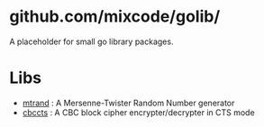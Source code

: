 
# github.com/mixcode/golib/

A placeholder for small go library packages.


# Libs

* [mtrand](./mtrand) : A Mersenne-Twister Random Number generator
* [cbccts](./cbccts) : A CBC block cipher encrypter/decrypter in CTS mode


